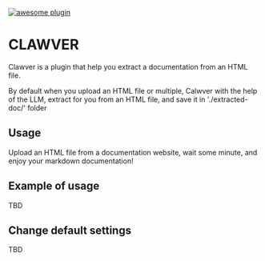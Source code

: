 
[![awesome plugin](https://custom-icon-badges.demolab.com/static/v1?label=&message=awesome+plugin&color=383938&style=for-the-badge&logo=cheshire_cat_ai)](https://) 

# CLAWVER 

Clawver is a plugin that help you extract a documentation from an HTML file.

By default when you upload an HTML file or multiple, Calwver with the help of the LLM, extract for you from an HTML file, and save it in './extracted-doc/' folder

## Usage

Upload an HTML file from a documentation website, wait some minute, and enjoy your markdown documentation!

## Example of usage

TBD

## Change default settings

TBD


